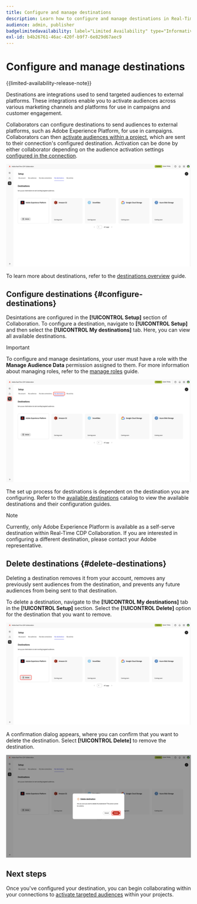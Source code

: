 ```yaml
---
title: Configure and manage destinations
description: Learn how to configure and manage destinations in Real-Time CDP Collaboration.
audience: admin, publisher
badgelimitedavailability: label="Limited Availability" type="Informative" url="https://helpx.adobe.com/legal/product-descriptions/real-time-customer-data-platform-collaboration.html newtab=true"
exl-id: b4b26761-46ac-420f-b9f7-6e829d67aec9
---
```

# Configure and manage destinations

{{limited-availability-release-note}}

Destinations are integrations used to send targeted audiences to external platforms. These integrations enable you to activate audiences across various marketing channels and platforms for use in campaigns and customer engagement.

Collaborators can configure destinations to send audiences to external platforms, such as Adobe Experience Platform, for use in campaigns. Collaborators can then [activate audiences within a project](../collaborate/activate.md), which are sent to their connection's configured destination. Activation can be done by either collaborator depending on the audience activation settings [configured in the connection](/help/guide/connect/establishing-connections.md#configure-connection-settings).

![The My destinations tab in the Setup workspace showing an active Adobe Experience Platform destinations.](/help/assets/setup/manage-destinations/my-destinations-overview.png)

To learn more about destinations, refer to the [destinations overview](../destinations/overview.md) guide.

## Configure destinations {#configure-destinations}

Desintations are configured in the **[!UICONTROL Setup]** section of Collaboration. To configure a destination, navigate to **[!UICONTROL Setup]** and then select the **[!UICONTROL My destinations]** tab. Here, you can view all available destinations.

>[!IMPORTANT]
>
>To configure and manage desintations, your user must have a role with the **Manage Audience Data** permission assigned to them. For more information about managing roles, refer to the [manage roles](../permissions/manage-roles.md) guide.

![The My destinations tab in the Setup workspace showing the available destinations.](/help/assets/setup/manage-destinations/my-destinations.png)

The set up process for destinations is dependent on the destination you are configuring. Refer to the [available destinations](../destinations/overview.md#available-destinations) catalog to view the available destinations and their configuration guides.

>[!NOTE]
>
>Currently, only Adobe Experience Platform is available as a self-serve destination within Real-Time CDP Collaboration. If you are interested in configuring a different destination, please contact your Adobe representative.

## Delete destinations {#delete-destinations}

Deleting a destination removes it from your account, removes any previously sent audiences from the destination, and prevents any future audiences from being sent to that destination.

To delete a destination, navigate to the **[!UICONTROL My destinations]** tab in the **[!UICONTROL Setup]** section. Select the **[!UICONTROL Delete]** option for the destination that you want to remove.

![The My destinations workspace with the Delete option highlighted for the Adobe Experience Platform destination.](/help/assets/setup/manage-destinations/delete-destination.png)

A confirmation dialog appears, where you can confirm that you want to delete the destination. Select **[!UICONTROL Delete]** to remove the destination.

![The Delete destination dialog with the Delete option highlighted.](/help/assets/setup/manage-destinations/delete-destination-confirmation.png)

## Next steps

Once you've configured your destination, you can begin collaborating within your connections to [activate targeted audiences](../collaborate/activate.md) within your projects.
